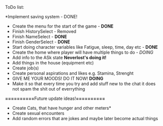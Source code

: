 ToDo list:

*Implement saving system - DONE!


* Create the menu for the start of the game - <b>DONE</b>
* Finish HistorySelect - Removed
* Finish NameSelect - <b>DONE</b>
* Finish GenderSelect - <b>DONE</b>
* Start doing character variables like Fatigue, sleep, time, day etc - <b>DONE</b>
* Create the home where player will have multiple things to do - <i>DOING</i>
* Add info to the ASk state <b> Neverlost's doing it! </b>
* Add things in the house (equipment etc)
* Create job(s)
* Create personal aspirations and likes e.g. Stamina, Strenght
* GIVE ME YOUR MOODS! DO IT NOW! <b> DOING </b>
* Make it so that every time you try and add stuff new to the chat it does not spam the shit out of everrything


<b>==========</b>Future update ideas!<b>==========</b>

* Create Cats, that have hunger and other meters*
* Create sexual encounters
* Add random errors that are jokes and maybe later become actual things

